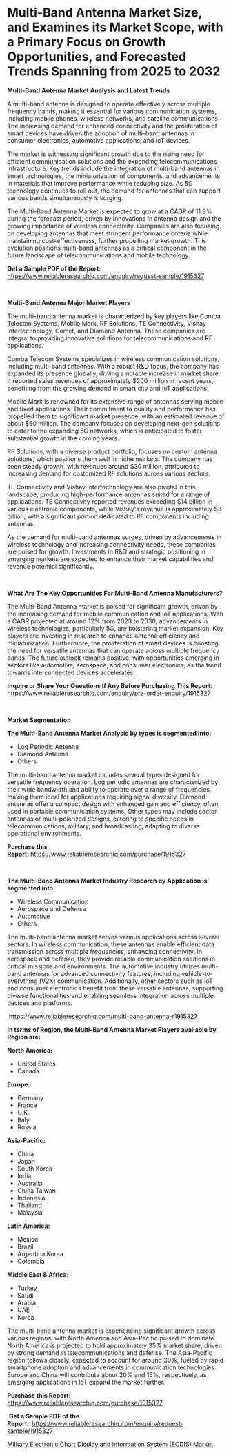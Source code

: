 <p><h1>Multi-Band Antenna Market Size, and Examines its Market Scope, with a Primary Focus on Growth Opportunities, and Forecasted Trends Spanning from 2025 to 2032</h1></p><p><strong>Multi-Band Antenna Market Analysis and Latest Trends</strong></p>
<p><p>A multi-band antenna is designed to operate effectively across multiple frequency bands, making it essential for various communication systems, including mobile phones, wireless networks, and satellite communications. The increasing demand for enhanced connectivity and the proliferation of smart devices have driven the adoption of multi-band antennas in consumer electronics, automotive applications, and IoT devices. </p><p>The market is witnessing significant growth due to the rising need for efficient communication solutions and the expanding telecommunications infrastructure. Key trends include the integration of multi-band antennas in smart technologies, the miniaturization of components, and advancements in materials that improve performance while reducing size. As 5G technology continues to roll out, the demand for antennas that can support various bands simultaneously is surging.</p><p>The Multi-Band Antenna Market is expected to grow at a CAGR of 11.9% during the forecast period, driven by innovations in antenna design and the growing importance of wireless connectivity. Companies are also focusing on developing antennas that meet stringent performance criteria while maintaining cost-effectiveness, further propelling market growth. This evolution positions multi-band antennas as a critical component in the future landscape of telecommunications and mobile technology.</p></p>
<p><strong>Get a Sample PDF of the Report:&nbsp;</strong> <a href="https://www.reliableresearchiq.com/enquiry/request-sample/1915327?utm_campaign=2395&utm_medium=2&utm_source=Github&utm_content=ia&utm_term=01032025&utm_id=multi-band-antenna">https://www.reliableresearchiq.com/enquiry/request-sample/1915327</a></p>
<p>&nbsp;</p>
<p><strong>Multi-Band Antenna Major Market Players</strong></p>
<p><p>The multi-band antenna market is characterized by key players like Comba Telecom Systems, Mobile Mark, RF Solutions, TE Connectivity, Vishay Intertechnology, Comet, and Diamond Antenna. These companies are integral to providing innovative solutions for telecommunications and RF applications.</p><p>Comba Telecom Systems specializes in wireless communication solutions, including multi-band antennas. With a robust R&D focus, the company has expanded its presence globally, driving a notable increase in market share. It reported sales revenues of approximately $200 million in recent years, benefiting from the growing demand in smart city and IoT applications.</p><p>Mobile Mark is renowned for its extensive range of antennas serving mobile and fixed applications. Their commitment to quality and performance has propelled them to significant market presence, with an estimated revenue of about $50 million. The company focuses on developing next-gen solutions to cater to the expanding 5G networks, which is anticipated to foster substantial growth in the coming years.</p><p>RF Solutions, with a diverse product portfolio, focuses on custom antenna solutions, which positions them well in niche markets. The company has seen steady growth, with revenues around $30 million, attributed to increasing demand for customized RF solutions across various sectors.</p><p>TE Connectivity and Vishay Intertechnology are also pivotal in this landscape, producing high-performance antennas suited for a range of applications. TE Connectivity reported revenues exceeding $14 billion in various electronic components, while Vishay's revenue is approximately $3 billion, with a significant portion dedicated to RF components including antennas.</p><p>As the demand for multi-band antennas surges, driven by advancements in wireless technology and increasing connectivity needs, these companies are poised for growth. Investments in R&D and strategic positioning in emerging markets are expected to enhance their market capabilities and revenue potential significantly.</p></p>
<p>&nbsp;</p>
<p><strong>What Are The Key Opportunities For Multi-Band Antenna Manufacturers?</strong></p>
<p><p>The Multi-Band Antenna market is poised for significant growth, driven by the increasing demand for mobile communication and IoT applications. With a CAGR projected at around 12% from 2023 to 2030, advancements in wireless technologies, particularly 5G, are bolstering market expansion. Key players are investing in research to enhance antenna efficiency and miniaturization. Furthermore, the proliferation of smart devices is boosting the need for versatile antennas that can operate across multiple frequency bands. The future outlook remains positive, with opportunities emerging in sectors like automotive, aerospace, and consumer electronics, as the trend towards interconnected devices accelerates.</p></p>
<p><strong>Inquire or Share Your Questions If Any Before Purchasing This Report:</strong> <a href="https://www.reliableresearchiq.com/enquiry/pre-order-enquiry/1915327?utm_campaign=2395&utm_medium=2&utm_source=Github&utm_content=ia&utm_term=01032025&utm_id=multi-band-antenna">https://www.reliableresearchiq.com/enquiry/pre-order-enquiry/1915327</a></p>
<p>&nbsp;</p>
<p><strong>Market Segmentation</strong></p>
<p><strong>The Multi-Band Antenna Market Analysis by types is segmented into:</strong></p>
<p><ul><li>Log Periodic Antenna</li><li>Diamond Antenna</li><li>Others</li></ul></p>
<p><p>The multi-band antenna market includes several types designed for versatile frequency operation. Log periodic antennas are characterized by their wide bandwidth and ability to operate over a range of frequencies, making them ideal for applications requiring signal diversity. Diamond antennas offer a compact design with enhanced gain and efficiency, often used in portable communication systems. Other types may include sector antennas or multi-polarized designs, catering to specific needs in telecommunications, military, and broadcasting, adapting to diverse operational environments.</p></p>
<p><strong>Purchase this Report:&nbsp;</strong><a href="https://www.reliableresearchiq.com/purchase/1915327?utm_campaign=2395&utm_medium=2&utm_source=Github&utm_content=ia&utm_term=01032025&utm_id=multi-band-antenna">https://www.reliableresearchiq.com/purchase/1915327</a></p>
<p>&nbsp;</p>
<p><strong>The Multi-Band Antenna Market Industry Research by Application is segmented into:</strong></p>
<p><ul><li>Wireless Communication</li><li>Aerospace and Defense</li><li>Automotive</li><li>Others</li></ul></p>
<p><p>The multi-band antenna market serves various applications across several sectors. In wireless communication, these antennas enable efficient data transmission across multiple frequencies, enhancing connectivity. In aerospace and defense, they provide reliable communication solutions in critical missions and environments. The automotive industry utilizes multi-band antennas for advanced connectivity features, including vehicle-to-everything (V2X) communication. Additionally, other sectors such as IoT and consumer electronics benefit from these versatile antennas, supporting diverse functionalities and enabling seamless integration across multiple devices and platforms.</p></p>
<p><a href="https://www.reliableresearchiq.com/multi-band-antenna-r1915327?utm_campaign=2395&utm_medium=2&utm_source=Github&utm_content=ia&utm_term=01032025&utm_id=multi-band-antenna">&nbsp;https://www.reliableresearchiq.com/multi-band-antenna-r1915327</a></p>
<p><strong>In terms of Region, the Multi-Band Antenna Market Players available by Region are:</strong></p>
<p>
    <p> <strong> North America: </strong>
        <ul>
            <li>United States</li>
            <li>Canada</li>
        </ul>
        </p> 
    <p> <strong> Europe: </strong>
        <ul>
            <li>Germany</li>
            <li>France</li>
            <li>U.K.</li>
            <li>Italy</li>
            <li>Russia</li>
        </ul>
        </p> 
    <p> <strong> Asia-Pacific: </strong>
        <ul>
            <li>China</li>
            <li>Japan</li>
            <li>South Korea</li>
            <li>India</li>
            <li>Australia</li>
            <li>China Taiwan</li>
            <li>Indonesia</li>
            <li>Thailand</li>
            <li>Malaysia</li>
        </ul>
        </p> 
    <p> <strong> Latin America: </strong>
        <ul>
            <li>Mexico</li>
            <li>Brazil</li>
            <li>Argentina Korea</li>
            <li>Colombia</li>
        </ul>
        </p> 
    <p> <strong> Middle East & Africa: </strong>
        <ul>
            <li>Turkey</li>
            <li>Saudi</li>
            <li>Arabia</li>
            <li>UAE</li>
            <li>Korea</li>
        </ul>
    </p>
    </p>
<p><p>The multi-band antenna market is experiencing significant growth across various regions, with North America and Asia-Pacific poised to dominate. North America is projected to hold approximately 35% market share, driven by strong demand in telecommunications and defense. The Asia-Pacific region follows closely, expected to account for around 30%, fueled by rapid smartphone adoption and advancements in communication technologies. Europe and China will contribute about 20% and 15%, respectively, as emerging applications in IoT expand the market further.</p></p>
<p><strong>Purchase this Report: </strong><a href="https://www.reliableresearchiq.com/purchase/1915327?utm_campaign=2395&utm_medium=2&utm_source=Github&utm_content=ia&utm_term=01032025&utm_id=multi-band-antenna">https://www.reliableresearchiq.com/purchase/1915327</a></p>
<p>&nbsp;<strong>Get a Sample PDF of the Report:&nbsp;&nbsp;</strong><a href="https://www.reliableresearchiq.com/enquiry/request-sample/1915327?utm_campaign=2395&utm_medium=2&utm_source=Github&utm_content=ia&utm_term=01032025&utm_id=multi-band-antenna">https://www.reliableresearchiq.com/enquiry/request-sample/1915327</a></p>
<p><strong></strong></p>
<p><p><a href="https://github.com/hillsmyung726/Market-Research-Report-List-1/blob/main/military-electronic-chart-display-and-information-system-ecdis-market.md?utm_campaign=2395&utm_medium=2&utm_source=Github&utm_content=ia&utm_term=01032025&utm_id=multi-band-antenna">Military Electronic Chart Display and Information System (ECDIS) Market</a></p></p>